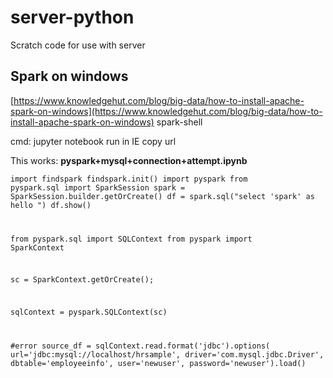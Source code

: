 # server-python
Scratch code for use with server

## Spark on windows

[https://www.knowledgehut.com/blog/big-data/how-to-install-apache-spark-on-windows](https://www.knowledgehut.com/blog/big-data/how-to-install-apache-spark-on-windows)
spark-shell

cmd: jupyter notebook
run in IE
copy url

This works:
**pyspark+mysql+connection+attempt.ipynb**

<code>import findspark
findspark.init()
import pyspark
from pyspark.sql import SparkSession
spark = SparkSession.builder.getOrCreate()
df = spark.sql("select 'spark' as hello ")
df.show()

from pyspark.sql import SQLContext
from pyspark import SparkContext

sc = SparkContext.getOrCreate();

sqlContext = pyspark.SQLContext(sc)

#error
source_df = sqlContext.read.format('jdbc').options(
          url='jdbc:mysql://localhost/hrsample',
          driver='com.mysql.jdbc.Driver',
          dbtable='employeeinfo',
          user='newuser',
          password='newuser').load()
</code>

